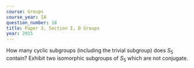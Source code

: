 ```yaml
---
course: Groups
course_year: IA
question_number: 18
title: Paper 3, Section I, D Groups
year: 2015
---
```




How many cyclic subgroups (including the trivial subgroup) does $S_{5}$ contain? Exhibit two isomorphic subgroups of $S_{5}$ which are not conjugate.